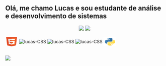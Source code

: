 ## Olá, me chamo Lucas e sou estudante de análise e desenvolvimento de sistemas
<div align="center">
  <img src="https://github-profile-summary-cards.vercel.app/api/cards/stats?username=lucasdaniel2201&theme=dark"/>
  <img src="https://github-profile-summary-cards.vercel.app/api/cards/profile-details?username=lucasdaniel2201&theme=dark"/>
</div>
  
<div style="display: inline_block"><br>
  <img align="center" alt="lucas-HTML" height="30" width="40" src="https://raw.githubusercontent.com/devicons/devicon/master/icons/html5/html5-original.svg">
  <img align="center" alt="lucas-CSS" height="30" width="40" src="https://upload.wikimedia.org/wikipedia/commons/thumb/6/62/CSS3_logo.svg/512px-CSS3_logo.svg.png?20210705212817">
  <img align="center" alt="lucas-CSS" height="30" width="40" src="https://www.svgrepo.com/show/303360/nodejs-logo.svg">
  <img align="center" alt="lucas-CSS" height="30" width="40" src="https://freesvg.org/img/1486641506.png">
  <img align="center" alt="lucas-CSS" height="30" width="40" src="https://raw.githubusercontent.com/devicons/devicon/master/icons/python/python-original.svg">
  
          
 
 ##
  
<div>
  <a href="https://www.linkedin.com/in/lucas-santos-a620011b9/" target="_blank"><img src="https://img.shields.io/badge/-LinkedIn-%230077B5?style=for-the-badge&logo=linkedin&logoColor=white" target="_blank"></a>
</div>
